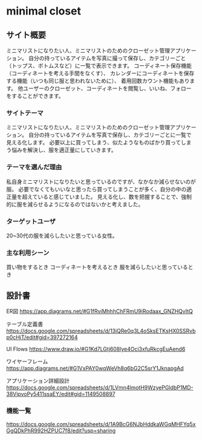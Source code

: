 # minimal closet

## サイト概要
ミニマリストになりたい人、ミニマリストのためのクローゼット管理アプリケーション。
自分の持っているアイテムを写真に撮って保存し、カテゴリーごと（トップス、ボトムスなど）に一覧で表示できます。
コーディネート保存機能（コーディネートを考える手間をなくす）、
カレンダーにコーディネートを保存する機能（いつも同じ服と思われないために）、
着用回数カウント機能もあります。
他ユーザーのクローゼット、コーディネートを閲覧し、いいね、フォローをすることができます。

### サイトテーマ
ミニマリストになりたい人、ミニマリストのためのクローゼット管理アプリケーション。
自分の持っているアイテムを写真で保存し、カテゴリーごとに一覧で見える化します。
必要以上に買ってしまう、似たようなものばかり買ってしまう悩みを解決し、服を適正量にしていきます。

### テーマを選んだ理由
私自身ミニマリストになりたいと思っているのですが、なかなか減らせないのが服。
必要でなくてもいいなと思ったら買ってしまうことが多く、自分の中の適正量を超えていると感じていました。
見える化し、数を把握することで、強制的に服を減らせるようになるのではないかと考えました。

### ターゲットユーザ
20~30代の服を減らしたいと思っている女性。

### 主な利用シーン
買い物をするとき
コーディネートを考えるとき
服を減らしたいと思っているとき

## 設計書
ER図
https://app.diagrams.net/#G1fRviMhhhChFRmU9iRodaax_GNZHQvItQ

テーブル定義書
https://docs.google.com/spreadsheets/d/13iQRe0q3L4oSksETKsHX0SSRvbp0cHiT/edit#gid=397272164

UI Flows
https://www.draw.io/#G1Kd7LGtj608lye4Oci3xfuRkcgEuAend6

ワイヤーフレーム
https://app.diagrams.net/#G1VxPAY0wqWeVh8q6bG2C5srY1JknapgAd

アプリケーション詳細設計
https://docs.google.com/spreadsheets/d/1LVmn4lmotH9WzyePGldbP1MD-38VipvoPy5411ssaEY/edit#gid=1149508897

### 機能一覧
https://docs.google.com/spreadsheets/d/1A9BcG6NJbHddkaWGqMHFYq5xGgQDkPhR992HZPUC7f8/edit?usp=sharing